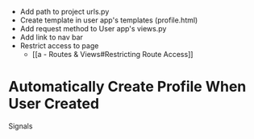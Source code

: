 - Add path to project urls.py
- Create template in user app's templates (profile.html)
- Add request method to User app's views.py
- Add link to nav bar
- Restrict access to page
	- [[a - Routes & Views#Restricting Route Access]]

# Automatically Create Profile When User Created

Signals